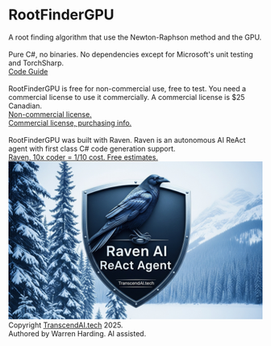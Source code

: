 # RootFinderGPU
A root finding algorithm that use the Newton-Raphson method and the GPU.</br>
</br>
Pure C#, no binaries. No dependencies except for Microsoft's unit testing and TorchSharp.
</br>
[Code Guide](CodeGuide.md)</br>
</br>
RootFinderGPU is free for non-commercial use, free to test. You need a commercial license to use it commercially. A commercial license is $25 Canadian.</br>
[Non-commercial license.](License.txt)</br>
[Commercial license, purchasing info.](https://transcendai.tech/paylanding.html)</br>
</br>
RootFinderGPU was built with Raven. Raven is an autonomous AI ReAct agent with first class C# code generation support.</br>
[Raven, 10x coder = 1/10 cost. Free estimates.](https://transcendai.tech)</br>
![AI Image](RavenTextA.jpg)
</br>
Copyright [TranscendAI.tech](https://TranscendAI.tech) 2025.<br>
Authored by Warren Harding. AI assisted.</br>
